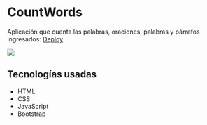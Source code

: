 # CountWords
Aplicación que cuenta las palabras, oraciones, palabras y párrafos ingresados: [Deploy](https://countword-devana.netlify.app/)

<img src="https://i.postimg.cc/zBgY7tDM/counter.jpg">

## Tecnologías usadas
- HTML
- CSS
- JavaScript
- Bootstrap
